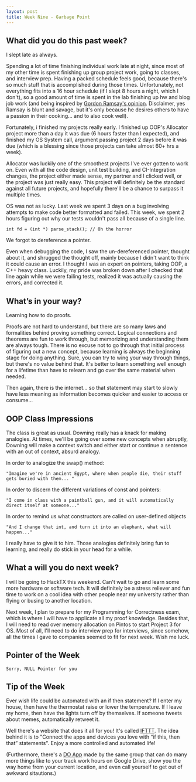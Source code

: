 ```yaml
---
layout: post
title: Week Nine - Garbage Point
---
```


What did you do this past week?
------
I slept late as always.

Spending a lot of time finishing individual work late at night, since most of my other time is spent finishing up group project work, going to classes, and interview prep. Having a packed schedule feels good, because there's so much stuff that is accomplished during those times. Unfortunately, not everything fits into a 16 hour schedule (if I slept 8 hours a night, which I don't), so a good amount of time is spent in the lab finishing up hw and blog job work (and being inspired by [Gordon Ramsay's opinion](https://www.youtube.com/watch?v=XiB4pqusHe0). Disclaimer, yes Ramsay is blunt and savage, but it's only because he desires others to have a passion in their cooking... and to also cook well).

Fortunately, i finished my projects really early. I finished up OOP's Allocator project more than a day it was due (6 hours faster than I expected), and finished my OS System call, argument passing project 2 days before it was due (which is a blessing since those projects can take almost 60+ hrs a week).

Allocator was luckily one of the smoothest projects I've ever gotten to work on. Even with all the code design, unit test building, and CI-Integration changes, the project either made sense, my partner and I clicked well, or the project was just really easy. This project will definitely be the standard against all future projects, and hopefully there'll be a chance to surpass it multiple times.

OS was not as lucky. Last week we spent 3 days on a bug involving attempts to make code better formatted and failed. This week, we spent 2 hours figuring out why our tests wouldn't pass all because of a single line.

    int fd = (int *) parse_stack(); // Oh the horror

We forgot to dereference a pointer.

Even when debugging the code, I saw the un-dereferenced pointer, thought about it, and shrugged the thought off, mainly because I didn't want to think it could cause an error. I thought I was an expert on pointers, taking OOP, a C++ heavy class. Luckily, my pride was broken down after I checked that line again while we were failing tests, realized it was actually causing the errors, and corrected it.

What’s in your way?
------
Learning how to do proofs.

Proofs are not hard to understand, but there are so many laws and formalities behind proving something correct. Logical connections and theorems are fun to work through, but memorizing and understanding them are always tough. There is no excuse not to go through that initial process of figuring out a new concept, because learning is always the beginning stage for doing anything. Sure, you can try to wing your way through things, but there's no value behind that. It's better to learn something well enough for a lifetime than have to relearn and go over the same material when needed.

Then again, there is the internet... so that statement may start to slowly have less meaning as information becomes quicker and easier to access or consume...

OOP Class Impressions
------
The class is great as usual. Downing really has a knack for making analogies. At times, we'll be going over some new concepts when abruptly, Downing will make a context switch and either start or continue a sentence with an out of context, absurd analogy.

In order to analogize the swap() method:

    "Imagine we're in ancient Egypt, where when people die, their stuff gets buried with them... "

In order to discern the different variations of const and pointers:

    "I come in class with a paintball gun, and it will automatically direct itself at someone..."

In order to remind us what constructors are called on user-defined objects

    "And I change that int, and turn it into an elephant, what will happen..."

I really have to give it to him. Those analogies definitely bring fun to learning, and really do stick in your head for a while.

What a will you do next week?
------
I will be going to HackTX this weekend. Can't wait to go and learn some more hardware or software tech. It will definitely be a stress reliever and fun time to work on a cool idea with other people near my university rather than flying or busing to another location.

Next week, I plan to prepare for my Programming for Correctness exam, which is where I will have to applicate all my proof knowledge. Besides that, I will need to read over memory allocation on Pintos to start Project 3 for OS. Most of all, I'll need to do interview prep for interviews, since somehow, all the times I gave to companies seemed to fit for next week. Wish me luck.

Pointer of the Week
------
    Sorry, NULL Pointer for you

Tip of the Week
------
Ever wish life could be automated with an if then statement? If I enter my house, then have the thermostat raise or lower the temperature. If I leave my home, then have the lights turn off by themselves. If someone tweets about memes, automatically retweet it.

Well there's a website that does it all for you! It's called [IFTTT](https://ifttt.com). The idea behind it is to "Connect the apps and devices you love with “if this, then that” statements". Enjoy a more controlled and automated life!

(Furthermore, there's a [DO App](https://ifttt.com/products/do/button) made by the same group that can do many more things like to your track work hours on Google Drive, show you the way home from your current location, and even call yourself to get out of awkward sitautions.)
